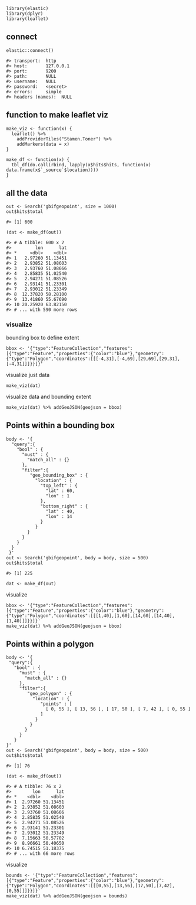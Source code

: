     library(elastic)
    library(dplyr)
    library(leaflet)

connect
-------

    elastic::connect()

    #> transport:  http 
    #> host:       127.0.0.1 
    #> port:       9200 
    #> path:       NULL 
    #> username:   NULL 
    #> password:   <secret> 
    #> errors:     simple 
    #> headers (names):  NULL

function to make leaflet viz
----------------------------

    make_viz <- function(x) {
      leaflet() %>% 
        addProviderTiles("Stamen.Toner") %>% 
        addMarkers(data = x) 
    }

    make_df <- function(x) {
      tbl_df(do.call(rbind, lapply(x$hits$hits, function(x) data.frame(x$`_source`$location)))) 
    }

all the data
------------

    out <- Search('gbifgeopoint', size = 1000)
    out$hits$total

    #> [1] 600

    (dat <- make_df(out))

    #> # A tibble: 600 x 2
    #>         lon      lat
    #> *     <dbl>    <dbl>
    #> 1   2.97260 51.13451
    #> 2   2.93852 51.08603
    #> 3   2.93760 51.08666
    #> 4   2.85835 51.02540
    #> 5   2.94271 51.08526
    #> 6   2.93141 51.23301
    #> 7   2.93012 51.23349
    #> 8  12.37820 58.28100
    #> 9  13.41860 55.67690
    #> 10 20.25920 63.82150
    #> # ... with 590 more rows

### visualize

bounding box to define extent

    bbox <- '{"type":"FeatureCollection","features":[{"type":"Feature","properties":{"color":"blue"},"geometry":{"type":"Polygon","coordinates":[[[-4,31],[-4,69],[29,69],[29,31],[-4,31]]]}}]}'

visualize just data

    make_viz(dat)

<!--html_preserve-->

<script type="application/json" data-for="htmlwidget-5897">{"x":{"calls":[{"method":"addProviderTiles","args":["Stamen.Toner",null,null,{"errorTileUrl":"","noWrap":false,"zIndex":null,"unloadInvisibleTiles":null,"updateWhenIdle":null,"detectRetina":false,"reuseTiles":false}]},{"method":"addMarkers","args":[[51.13451,51.08603,51.08666,51.0254,51.08526,51.23301,51.23349,58.281,55.6769,63.8215,57.7197,59.9241,59.8146,59.2667,59.543,63.8316,58.755,65.5548,56.5807,65.536,58.3872,62.8007,55.6978,58.5023,57.99,57.7157,56.1606,60.617,58.9024,50.57702,50.4065,51.18375,56.73616,50.33438,50.85697,48.94891,58.7554,64.7,64,63.1,61.2,61,60.1,61.4,66.4,60.2,60.2,63.8,60.4,60.5,56.2687,56.176,59.3766,55.7283,57.5271,57.6581,62.3878,55.5458,56.1942,56.2648,59.2467,57.7233,55.6324,57.7393,57.1307,63.194,58.306,59.8053,60.0605,59.5653,58.2228,57.7049,58.3345,57.7387,58.8659,59.4762,56.7215,59.8053,57.7809,59.6654,59.2733,56.195,57.7105,59.847,59.8622,56.1942,59.4095,59.2905,61.7007,59.2888,62.4633,57.9052,59.3268,62.3121,59.7566,59.2597,58.4787,58.662,58.9336,63.8615,57.8925,59.46,55.3757,58.5396,59.4923,57.6538,58.7579,59.3339,58.6786,57.5946,57.7601,60.8102,56.7037,51.21396,51.21672,51.21409,50.36873,51.19674,50.98989,58.4327,56.6683,56.1528,59.9171,63.8844,57.6699,59.2649,66.5964,55.6724,55.6073,55.5458,58.3301,58.3886,58.1893,57.7795,59.8448,58.9811,58.2096,59.3971,59.3725,60.3295,58.9024,50.323,50.55233,49.37392,50.30291,49.01533,52.55914,49.3508,59.272,55.6777,64.7,61.7,61.2,62,61.8,60.7,60.9,63.2,60.9,65.9,65.9,61.5,61.3,61.5,60.8,57.6812,63.8037,59.4648,56.2441,58.6381,58.6651,59.3558,56.0418,59.6279,57.6934,57.7413,55.6106,57.6953,58.306,57.8406,59.8543,57.6444,60.0836,59.3618,57.7416,58.7633,59.9413,59.5496,59.6326,56.6861,56.1627,59.9136,59.2833,57.7622,59.1943,55.6765,60.6736,59.729,59.3552,57.8259,57.9086,60.6736,58.3977,57.9667,57.8956,60.4627,58.759,57.7498,55.5623,57.969,58.5557,59.3517,60.0447,58.4,57.7796,56.6467,57.6479,60.0997,59.2733,55.5945,55.671,56.2851,58.5662,59.8032,58.7454,63.5358,56.7701,56.317,55.6172,59.125,51.15793,51.16502,51.23329,51.02456,51.0255,51.13017,59.3406,57.9355,58.4161,56.6675,58.3725,58.8958,58.5346,60.504,57.6869,56.9555,57.6487,58.8992,57.7686,57.3055,56.1965,49.79703,53.62209,51.91853,49.49161,60.2,56.651,59.0016,55.8023,55.5979,60.1,63,60.6,63.2,61,62.7,64.1,60.4,60.9,60.4,60.4,63.2,60.5,63.5,64.2,59.8,60.2,60.1,57.9376,57.9125,56.2215,56.1308,55.6765,55.9223,63.7081,57.7601,64.6871,58.9336,59.3717,55.3933,59.6208,56.35,56.2233,63.0633,56.992,56.8891,60.77,55.8968,55.9897,55.7489,57.7811,65.8186,59.0598,58.0959,58.7554,56.4706,59.2041,56.6448,60.7922,57.6555,59.8095,59.3725,58.1741,58.269,58.6347,57.9363,60.6983,60.5938,57.7105,58.6236,58.2916,59.254,59.2857,59.6031,60.6678,57.9221,57.9325,55.5597,59.8437,59.2935,60.6605,60.7391,58.9336,59.4139,59.4051,59.7894,59.8375,59.5788,56.6765,60.4655,60.5862,57.6634,58.9001,57.6336,65.6802,57.9823,59.0777,59.2452,55.7052,59.2264,65.2727,56.6062,57.6239,56.4779,57.7049,56.608,59.3725,55.5333,51.15274,51.21639,51.02467,51.02468,51.08376,63.8421,58.9811,56.49,59.0713,59.2166,60.9111,59.7912,65.5697,57.7008,55.571,57.6063,56.5286,57.3663,57.721,60.6735,59.2634,57.9725,55.9223,59.3259,58.1361,58.7135,53.16262,51.62402,50.72377,52.45855,31.29493,52.54577,60.5,65,60.5,60.3,64.8,64.3,60.2,65,61.5,64.5,60.8,61.3,67.7605,58.9336,59.752,56.4273,56.3393,55.8546,55.9058,56.54,59.3258,57.6336,59.4568,57.6777,56.7583,57.7358,56.2036,56.3416,57.7774,57.7447,56.3548,60.6884,57.655,56.9052,55.6541,59.3725,58.7974,58.9056,55.7489,59.2151,56.3229,55.5582,57.6342,60.0044,60.1871,59.0723,56.876,66.6059,56.1469,58.4952,65.8802,58.9336,57.0275,59.274,56.5906,65.2727,59.8053,59.4243,59.3725,57.4373,57.7796,58.7696,59.8138,55.4044,58.2069,57.7064,59.0808,55.3942,59.1609,58.547,56.608,58.3562,57.7801,59.2869,56.7055,55.7842,58.9336,57.7039,57.7416,59.671,59.2705,57.6703,59.0515,51.22471,50.36614,51.0246,51.08631,57.2358,65.6403,60.0145,59.7421,63.5688,66.4867,59.7975,57.2493,57.5767,57.1307,56.1776,59.1169,57.8669,59.2681,59.8887,59.3377,59.1147,57.6874,59.8271,58.0288,59.2774,51.62494,50.37828,50.40632,49.01533,49.43728,53.89132,48.79044,50.28015,56.5906,55.8391,60.4,61,64.2,64.2,60.5,69,60.4,60.2,60.8,62.8,60.4,60.2,63.4,65.8,64.8,62.2,61.6,64.8,60.8,63.4,60.8,62.6,59.8,61.5,63.1,60.2,60.9,60.1,60.5,56.195,58.306,57.6953,59.005,56.425,58.4212,58.6338,55.4741,59.2722,62.4633,55.9223,57.5665,57.8355,56.4658,56.176,55.6818,55.5582,59.2778,57.6846,56.0834,59.8236,55.6904,58.3826,57.0293,58.5333,55.4175,55.38,57.8571,59.4568,56.2851,59.368,59.2794,56.9147,55.7311,57.3086,58.5235,59.3914,60.6012,58.3436,57.7736,57.8971,59.4623,57.9578,58.581,59.3241,57.9603,56.608,59.3412,57.4647,57.9578,57.6812,59.4243,63.8552,56.4279,59.8375,59.2999,59.9874,57.721,56.2283,58.0198,57.3071,56.5293,57.6336],[2.9726,2.93852,2.9376,2.85835,2.94271,2.93141,2.93012,12.3782,13.4186,20.2592,11.6341,17.3365,17.6428,17.9133,18.1691,20.2395,17.864,17.8506,16.6384,17.5083,13.4132,13.0709,13.4267,13.7762,14.9239,11.9174,15.4839,15.6069,16.4785,7.15663,8.96661,6.74515,8.23666,8.53929,6.14764,9.29086,17.0123,24.5,23.5,23.6,24,22.2,23,26.4,23.8,24.9,19.6,23.1,22.5,24.2,16.4041,12.5618,13.5001,13.1549,11.9267,12.0594,13.9472,13.0966,16.399,12.8467,17.9591,16.5405,13.0502,12.0211,12.238,14.6798,12.2801,17.6634,15.7877,17.8987,11.9152,11.9984,11.7097,12.1392,16.6073,16.8529,13.1311,17.6634,12.3039,17.3827,15.2723,16.4004,11.6332,17.6565,17.6576,16.399,13.5932,17.8186,17.52,17.8108,17.4606,14.0861,18.8703,17.1727,17.1247,15.2494,16.3233,17.13,17.9545,15.6051,11.6733,16.0704,13.0979,13.9029,16.0545,12.8808,17.0046,17.2587,17.0934,11.9205,11.6093,17.241,16.345,2.87053,2.87409,2.86805,3.02608,2.83178,2.8549,12.6393,12.7958,15.3285,12.2509,20.2988,11.8497,15.1415,19.8453,13.0764,12.9768,13.0966,11.9034,15.412,13.9707,14.131,17.7013,14.0643,16.5936,17.9373,17.9871,12.6913,16.4785,8.56359,8.83969,7.04092,8.62292,8.40441,13.54983,8.63868,14.396,14.2271,24.5,27.3,26.2,29,25.3,26,25.6,23,25.6,29.4,29,23.2,22.9,23.7,23.6,11.9542,20.2614,17.9217,16.4645,17.0363,13.1,17.0144,12.7193,17.87,18.3556,18.4069,13.0094,12.0537,12.2801,13.2862,13.182,18.2943,16.5954,17.8221,11.9256,17.0914,13.0985,18.1612,17.0586,16.3342,14.7465,17.576,15.2543,11.9415,15.4232,13.417,17.1641,17.7178,17.0413,13.1644,14.1228,17.1641,15.6337,12.7278,16.3986,15.3994,17.001,12.1787,13.855,14.7465,13.9543,17.8113,18.8421,14.9223,14.1979,16.4767,12.0303,18.8089,15.2723,14.3148,13.6224,16.4079,11.9288,17.1874,17.0259,19.7681,16.3767,16.5313,13.6531,18.3523,2.90821,2.83704,2.93086,2.85611,2.85903,3.10096,17.88,12.5294,15.2288,16.294,15.6249,17.5368,14.5072,15.3991,11.9409,13.5288,18.5552,17.9513,11.9806,18.2632,15.435,8.25646,10.71133,10.45102,10.95524,22.4,16.4844,17.7045,13.367,13.3974,27,24.9,22.2,22.4,26,27.8,23.4,22.5,26,22.3,22.3,24,25.1,22.5,24.4,21.6,23.9,19.9,12.5844,12.559,12.7826,15.6218,13.417,14.3262,20.4288,11.6093,20.5996,17.9545,17.9677,13.0009,17.0636,15.1405,12.7158,17.7513,18.3522,14.8108,15.1223,12.8061,12.7458,13.3504,11.6077,15.0827,18.0465,11.8185,17.0123,12.7348,17.8855,16.6734,17.3463,12.0414,17.6668,17.9871,13.5495,12.2574,15.3188,12.5025,17.1593,17.5636,11.6332,13.0236,12.3031,15.2621,15.1516,16.5711,17.1977,12.4834,12.5148,12.9036,17.6673,17.9077,17.1645,17.32,17.9545,18.0914,17.9045,17.649,13.1411,17.9124,16.3485,18.4083,15.7227,12.1024,17.938,11.9095,21.805,11.7948,16.3716,15.1875,13.237,18.2357,18.8336,12.9152,11.9277,16.4217,11.9749,16.432,17.9871,13.193,2.92585,2.87274,2.85662,2.85645,2.94404,20.3246,14.0643,13.6316,17.972,18.0627,16.3744,12.613,22.2435,11.791,13.5107,18.2473,16.388,17.0661,11.9903,17.1242,18.2015,14.9603,14.3262,14.8286,11.7958,16.9901,12.78225,7.55114,6.95759,10.17594,-3.97784,13.54717,21.9,25.2,25,24.6,25.2,24.6,19.6,25.4,24.3,26.4,23.6,24.61,17.7186,17.9545,19.0728,12.6281,12.7396,13.0839,12.8053,14.813,17.7134,11.9095,17.9054,18.4221,13.9846,11.9272,12.8391,16.5304,14.136,12.1715,16.4411,17.1796,12.0805,12.5594,13.0719,17.9871,16.7347,11.9317,13.3504,15.4177,16.5428,14.3574,11.9112,15.8092,16.1265,15.8661,16.6631,19.8283,13.7941,15.5109,21.6728,17.9545,14.741,15.0435,16.3985,18.8336,17.6634,17.8787,17.9871,14.1231,14.1979,17.4722,17.7091,12.9396,15.6657,11.812,16.3276,13.6023,15.3069,15.0717,16.432,13.9249,16.2703,16.4717,13.0934,13.2463,17.9545,11.7787,11.9256,12.5141,15.2608,18.3284,17.865,3.0293,3.02442,2.85672,2.9361,15.1473,22.2382,14.7328,17.2959,19.4965,20.6037,17.6502,12.1254,11.928,12.238,12.555,17.7832,11.9724,18.0699,16.2914,17.9876,17.9903,11.795,17.6677,14.4563,17.7051,7.21848,9.11676,8.97034,8.40441,8.5215,10.68014,9.48923,9.11274,16.4137,13.3008,22.3,23.5,27.8,27.8,22.1,27,22.6,25.1,23.8,25.4,22.5,24.8,25.3,24.2,24.6,25.8,21.4,25.6,25.4,21.4,27.5,27.6,21.4,21.8,21.7,24.9,28.3,24.4,22.5,16.4004,12.2801,12.0537,18.2873,12.6184,14.1484,14.5916,14.2785,15.1738,17.4606,14.3262,12.0869,12.2845,13.6086,12.5618,13.4025,14.3574,15.1456,12.7578,12.697,17.8176,13.4936,15.6536,12.3035,14.0254,12.8553,14.0556,11.7049,17.9054,16.3963,16.4924,15.1759,14.0144,13.0241,15.8513,13.8909,17.8925,15.66,11.9048,14.1881,14.0468,17.8601,12.5755,16.1775,18.2603,12.4458,16.432,18.1878,12.6346,12.5755,11.9542,17.8787,20.3394,12.8449,13.1411,15.4646,18.3379,11.9903,12.6727,11.595,14.0053,16.3732,11.9095],null,null,null,{"clickable":true,"draggable":false,"keyboard":true,"title":"","alt":"","zIndexOffset":0,"opacity":1,"riseOnHover":false,"riseOffset":250},null,null,null]}],"limits":{"lat":[31.29493,69],"lng":[-3.97784,29.4]}},"evals":[],"jsHooks":[]}</script>
<!--/html_preserve-->
visualize data and bounding extent

    make_viz(dat) %>% addGeoJSON(geojson = bbox)

<!--html_preserve-->

<script type="application/json" data-for="htmlwidget-3800">{"x":{"calls":[{"method":"addProviderTiles","args":["Stamen.Toner",null,null,{"errorTileUrl":"","noWrap":false,"zIndex":null,"unloadInvisibleTiles":null,"updateWhenIdle":null,"detectRetina":false,"reuseTiles":false}]},{"method":"addMarkers","args":[[51.13451,51.08603,51.08666,51.0254,51.08526,51.23301,51.23349,58.281,55.6769,63.8215,57.7197,59.9241,59.8146,59.2667,59.543,63.8316,58.755,65.5548,56.5807,65.536,58.3872,62.8007,55.6978,58.5023,57.99,57.7157,56.1606,60.617,58.9024,50.57702,50.4065,51.18375,56.73616,50.33438,50.85697,48.94891,58.7554,64.7,64,63.1,61.2,61,60.1,61.4,66.4,60.2,60.2,63.8,60.4,60.5,56.2687,56.176,59.3766,55.7283,57.5271,57.6581,62.3878,55.5458,56.1942,56.2648,59.2467,57.7233,55.6324,57.7393,57.1307,63.194,58.306,59.8053,60.0605,59.5653,58.2228,57.7049,58.3345,57.7387,58.8659,59.4762,56.7215,59.8053,57.7809,59.6654,59.2733,56.195,57.7105,59.847,59.8622,56.1942,59.4095,59.2905,61.7007,59.2888,62.4633,57.9052,59.3268,62.3121,59.7566,59.2597,58.4787,58.662,58.9336,63.8615,57.8925,59.46,55.3757,58.5396,59.4923,57.6538,58.7579,59.3339,58.6786,57.5946,57.7601,60.8102,56.7037,51.21396,51.21672,51.21409,50.36873,51.19674,50.98989,58.4327,56.6683,56.1528,59.9171,63.8844,57.6699,59.2649,66.5964,55.6724,55.6073,55.5458,58.3301,58.3886,58.1893,57.7795,59.8448,58.9811,58.2096,59.3971,59.3725,60.3295,58.9024,50.323,50.55233,49.37392,50.30291,49.01533,52.55914,49.3508,59.272,55.6777,64.7,61.7,61.2,62,61.8,60.7,60.9,63.2,60.9,65.9,65.9,61.5,61.3,61.5,60.8,57.6812,63.8037,59.4648,56.2441,58.6381,58.6651,59.3558,56.0418,59.6279,57.6934,57.7413,55.6106,57.6953,58.306,57.8406,59.8543,57.6444,60.0836,59.3618,57.7416,58.7633,59.9413,59.5496,59.6326,56.6861,56.1627,59.9136,59.2833,57.7622,59.1943,55.6765,60.6736,59.729,59.3552,57.8259,57.9086,60.6736,58.3977,57.9667,57.8956,60.4627,58.759,57.7498,55.5623,57.969,58.5557,59.3517,60.0447,58.4,57.7796,56.6467,57.6479,60.0997,59.2733,55.5945,55.671,56.2851,58.5662,59.8032,58.7454,63.5358,56.7701,56.317,55.6172,59.125,51.15793,51.16502,51.23329,51.02456,51.0255,51.13017,59.3406,57.9355,58.4161,56.6675,58.3725,58.8958,58.5346,60.504,57.6869,56.9555,57.6487,58.8992,57.7686,57.3055,56.1965,49.79703,53.62209,51.91853,49.49161,60.2,56.651,59.0016,55.8023,55.5979,60.1,63,60.6,63.2,61,62.7,64.1,60.4,60.9,60.4,60.4,63.2,60.5,63.5,64.2,59.8,60.2,60.1,57.9376,57.9125,56.2215,56.1308,55.6765,55.9223,63.7081,57.7601,64.6871,58.9336,59.3717,55.3933,59.6208,56.35,56.2233,63.0633,56.992,56.8891,60.77,55.8968,55.9897,55.7489,57.7811,65.8186,59.0598,58.0959,58.7554,56.4706,59.2041,56.6448,60.7922,57.6555,59.8095,59.3725,58.1741,58.269,58.6347,57.9363,60.6983,60.5938,57.7105,58.6236,58.2916,59.254,59.2857,59.6031,60.6678,57.9221,57.9325,55.5597,59.8437,59.2935,60.6605,60.7391,58.9336,59.4139,59.4051,59.7894,59.8375,59.5788,56.6765,60.4655,60.5862,57.6634,58.9001,57.6336,65.6802,57.9823,59.0777,59.2452,55.7052,59.2264,65.2727,56.6062,57.6239,56.4779,57.7049,56.608,59.3725,55.5333,51.15274,51.21639,51.02467,51.02468,51.08376,63.8421,58.9811,56.49,59.0713,59.2166,60.9111,59.7912,65.5697,57.7008,55.571,57.6063,56.5286,57.3663,57.721,60.6735,59.2634,57.9725,55.9223,59.3259,58.1361,58.7135,53.16262,51.62402,50.72377,52.45855,31.29493,52.54577,60.5,65,60.5,60.3,64.8,64.3,60.2,65,61.5,64.5,60.8,61.3,67.7605,58.9336,59.752,56.4273,56.3393,55.8546,55.9058,56.54,59.3258,57.6336,59.4568,57.6777,56.7583,57.7358,56.2036,56.3416,57.7774,57.7447,56.3548,60.6884,57.655,56.9052,55.6541,59.3725,58.7974,58.9056,55.7489,59.2151,56.3229,55.5582,57.6342,60.0044,60.1871,59.0723,56.876,66.6059,56.1469,58.4952,65.8802,58.9336,57.0275,59.274,56.5906,65.2727,59.8053,59.4243,59.3725,57.4373,57.7796,58.7696,59.8138,55.4044,58.2069,57.7064,59.0808,55.3942,59.1609,58.547,56.608,58.3562,57.7801,59.2869,56.7055,55.7842,58.9336,57.7039,57.7416,59.671,59.2705,57.6703,59.0515,51.22471,50.36614,51.0246,51.08631,57.2358,65.6403,60.0145,59.7421,63.5688,66.4867,59.7975,57.2493,57.5767,57.1307,56.1776,59.1169,57.8669,59.2681,59.8887,59.3377,59.1147,57.6874,59.8271,58.0288,59.2774,51.62494,50.37828,50.40632,49.01533,49.43728,53.89132,48.79044,50.28015,56.5906,55.8391,60.4,61,64.2,64.2,60.5,69,60.4,60.2,60.8,62.8,60.4,60.2,63.4,65.8,64.8,62.2,61.6,64.8,60.8,63.4,60.8,62.6,59.8,61.5,63.1,60.2,60.9,60.1,60.5,56.195,58.306,57.6953,59.005,56.425,58.4212,58.6338,55.4741,59.2722,62.4633,55.9223,57.5665,57.8355,56.4658,56.176,55.6818,55.5582,59.2778,57.6846,56.0834,59.8236,55.6904,58.3826,57.0293,58.5333,55.4175,55.38,57.8571,59.4568,56.2851,59.368,59.2794,56.9147,55.7311,57.3086,58.5235,59.3914,60.6012,58.3436,57.7736,57.8971,59.4623,57.9578,58.581,59.3241,57.9603,56.608,59.3412,57.4647,57.9578,57.6812,59.4243,63.8552,56.4279,59.8375,59.2999,59.9874,57.721,56.2283,58.0198,57.3071,56.5293,57.6336],[2.9726,2.93852,2.9376,2.85835,2.94271,2.93141,2.93012,12.3782,13.4186,20.2592,11.6341,17.3365,17.6428,17.9133,18.1691,20.2395,17.864,17.8506,16.6384,17.5083,13.4132,13.0709,13.4267,13.7762,14.9239,11.9174,15.4839,15.6069,16.4785,7.15663,8.96661,6.74515,8.23666,8.53929,6.14764,9.29086,17.0123,24.5,23.5,23.6,24,22.2,23,26.4,23.8,24.9,19.6,23.1,22.5,24.2,16.4041,12.5618,13.5001,13.1549,11.9267,12.0594,13.9472,13.0966,16.399,12.8467,17.9591,16.5405,13.0502,12.0211,12.238,14.6798,12.2801,17.6634,15.7877,17.8987,11.9152,11.9984,11.7097,12.1392,16.6073,16.8529,13.1311,17.6634,12.3039,17.3827,15.2723,16.4004,11.6332,17.6565,17.6576,16.399,13.5932,17.8186,17.52,17.8108,17.4606,14.0861,18.8703,17.1727,17.1247,15.2494,16.3233,17.13,17.9545,15.6051,11.6733,16.0704,13.0979,13.9029,16.0545,12.8808,17.0046,17.2587,17.0934,11.9205,11.6093,17.241,16.345,2.87053,2.87409,2.86805,3.02608,2.83178,2.8549,12.6393,12.7958,15.3285,12.2509,20.2988,11.8497,15.1415,19.8453,13.0764,12.9768,13.0966,11.9034,15.412,13.9707,14.131,17.7013,14.0643,16.5936,17.9373,17.9871,12.6913,16.4785,8.56359,8.83969,7.04092,8.62292,8.40441,13.54983,8.63868,14.396,14.2271,24.5,27.3,26.2,29,25.3,26,25.6,23,25.6,29.4,29,23.2,22.9,23.7,23.6,11.9542,20.2614,17.9217,16.4645,17.0363,13.1,17.0144,12.7193,17.87,18.3556,18.4069,13.0094,12.0537,12.2801,13.2862,13.182,18.2943,16.5954,17.8221,11.9256,17.0914,13.0985,18.1612,17.0586,16.3342,14.7465,17.576,15.2543,11.9415,15.4232,13.417,17.1641,17.7178,17.0413,13.1644,14.1228,17.1641,15.6337,12.7278,16.3986,15.3994,17.001,12.1787,13.855,14.7465,13.9543,17.8113,18.8421,14.9223,14.1979,16.4767,12.0303,18.8089,15.2723,14.3148,13.6224,16.4079,11.9288,17.1874,17.0259,19.7681,16.3767,16.5313,13.6531,18.3523,2.90821,2.83704,2.93086,2.85611,2.85903,3.10096,17.88,12.5294,15.2288,16.294,15.6249,17.5368,14.5072,15.3991,11.9409,13.5288,18.5552,17.9513,11.9806,18.2632,15.435,8.25646,10.71133,10.45102,10.95524,22.4,16.4844,17.7045,13.367,13.3974,27,24.9,22.2,22.4,26,27.8,23.4,22.5,26,22.3,22.3,24,25.1,22.5,24.4,21.6,23.9,19.9,12.5844,12.559,12.7826,15.6218,13.417,14.3262,20.4288,11.6093,20.5996,17.9545,17.9677,13.0009,17.0636,15.1405,12.7158,17.7513,18.3522,14.8108,15.1223,12.8061,12.7458,13.3504,11.6077,15.0827,18.0465,11.8185,17.0123,12.7348,17.8855,16.6734,17.3463,12.0414,17.6668,17.9871,13.5495,12.2574,15.3188,12.5025,17.1593,17.5636,11.6332,13.0236,12.3031,15.2621,15.1516,16.5711,17.1977,12.4834,12.5148,12.9036,17.6673,17.9077,17.1645,17.32,17.9545,18.0914,17.9045,17.649,13.1411,17.9124,16.3485,18.4083,15.7227,12.1024,17.938,11.9095,21.805,11.7948,16.3716,15.1875,13.237,18.2357,18.8336,12.9152,11.9277,16.4217,11.9749,16.432,17.9871,13.193,2.92585,2.87274,2.85662,2.85645,2.94404,20.3246,14.0643,13.6316,17.972,18.0627,16.3744,12.613,22.2435,11.791,13.5107,18.2473,16.388,17.0661,11.9903,17.1242,18.2015,14.9603,14.3262,14.8286,11.7958,16.9901,12.78225,7.55114,6.95759,10.17594,-3.97784,13.54717,21.9,25.2,25,24.6,25.2,24.6,19.6,25.4,24.3,26.4,23.6,24.61,17.7186,17.9545,19.0728,12.6281,12.7396,13.0839,12.8053,14.813,17.7134,11.9095,17.9054,18.4221,13.9846,11.9272,12.8391,16.5304,14.136,12.1715,16.4411,17.1796,12.0805,12.5594,13.0719,17.9871,16.7347,11.9317,13.3504,15.4177,16.5428,14.3574,11.9112,15.8092,16.1265,15.8661,16.6631,19.8283,13.7941,15.5109,21.6728,17.9545,14.741,15.0435,16.3985,18.8336,17.6634,17.8787,17.9871,14.1231,14.1979,17.4722,17.7091,12.9396,15.6657,11.812,16.3276,13.6023,15.3069,15.0717,16.432,13.9249,16.2703,16.4717,13.0934,13.2463,17.9545,11.7787,11.9256,12.5141,15.2608,18.3284,17.865,3.0293,3.02442,2.85672,2.9361,15.1473,22.2382,14.7328,17.2959,19.4965,20.6037,17.6502,12.1254,11.928,12.238,12.555,17.7832,11.9724,18.0699,16.2914,17.9876,17.9903,11.795,17.6677,14.4563,17.7051,7.21848,9.11676,8.97034,8.40441,8.5215,10.68014,9.48923,9.11274,16.4137,13.3008,22.3,23.5,27.8,27.8,22.1,27,22.6,25.1,23.8,25.4,22.5,24.8,25.3,24.2,24.6,25.8,21.4,25.6,25.4,21.4,27.5,27.6,21.4,21.8,21.7,24.9,28.3,24.4,22.5,16.4004,12.2801,12.0537,18.2873,12.6184,14.1484,14.5916,14.2785,15.1738,17.4606,14.3262,12.0869,12.2845,13.6086,12.5618,13.4025,14.3574,15.1456,12.7578,12.697,17.8176,13.4936,15.6536,12.3035,14.0254,12.8553,14.0556,11.7049,17.9054,16.3963,16.4924,15.1759,14.0144,13.0241,15.8513,13.8909,17.8925,15.66,11.9048,14.1881,14.0468,17.8601,12.5755,16.1775,18.2603,12.4458,16.432,18.1878,12.6346,12.5755,11.9542,17.8787,20.3394,12.8449,13.1411,15.4646,18.3379,11.9903,12.6727,11.595,14.0053,16.3732,11.9095],null,null,null,{"clickable":true,"draggable":false,"keyboard":true,"title":"","alt":"","zIndexOffset":0,"opacity":1,"riseOnHover":false,"riseOffset":250},null,null,null]},{"method":"addGeoJSON","args":["{\"type\":\"FeatureCollection\",\"features\":[{\"type\":\"Feature\",\"properties\":{\"color\":\"blue\"},\"geometry\":{\"type\":\"Polygon\",\"coordinates\":[[[-4,31],[-4,69],[29,69],[29,31],[-4,31]]]}}]}",null,null,{"lineCap":null,"lineJoin":null,"clickable":true,"pointerEvents":null,"className":"","stroke":true,"color":"#03F","weight":5,"opacity":0.5,"fill":true,"fillColor":"#03F","fillOpacity":0.2,"dashArray":null,"smoothFactor":1,"noClip":false}]}],"limits":{"lat":[31.29493,69],"lng":[-3.97784,29.4]}},"evals":[],"jsHooks":[]}</script>
<!--/html_preserve-->
Points within a bounding box
----------------------------

    body <- '{
      "query":{
        "bool" : {
          "must" : {
            "match_all" : {}
          },
          "filter":{
             "geo_bounding_box" : {
               "location" : {
                 "top_left" : {
                   "lat" : 60,
                   "lon" : 1
                 },
                 "bottom_right" : {
                   "lat" : 40,
                   "lon" : 14
                 }
               }
            }
          }
        }
      }
     }'
    out <- Search('gbifgeopoint', body = body, size = 500)
    out$hits$total

    #> [1] 225

    dat <- make_df(out)

visualize

    bbox <- '{"type":"FeatureCollection","features":[{"type":"Feature","properties":{"color":"blue"},"geometry":{"type":"Polygon","coordinates":[[[1,40],[1,60],[14,60],[14,40],[1,40]]]}}]}'
    make_viz(dat) %>% addGeoJSON(geojson = bbox)

<!--html_preserve-->

<script type="application/json" data-for="htmlwidget-7180">{"x":{"calls":[{"method":"addProviderTiles","args":["Stamen.Toner",null,null,{"errorTileUrl":"","noWrap":false,"zIndex":null,"unloadInvisibleTiles":null,"updateWhenIdle":null,"detectRetina":false,"reuseTiles":false}]},{"method":"addMarkers","args":[[51.13451,51.08603,51.08666,51.0254,51.08526,51.23301,51.23349,58.281,55.6769,57.7197,58.3872,55.6978,58.5023,57.7157,50.57702,50.4065,51.18375,56.73616,50.33438,50.85697,48.94891,56.176,59.3766,55.7283,57.5271,57.6581,55.5458,56.2648,55.6324,57.7393,57.1307,58.306,58.2228,57.7049,58.3345,57.7387,56.7215,57.7809,57.7105,59.4095,57.8925,55.3757,58.5396,57.6538,57.5946,57.7601,51.21396,51.21672,51.21409,50.36873,51.19674,50.98989,58.4327,56.6683,59.9171,57.6699,55.6724,55.6073,55.5458,58.3301,58.1893,50.323,50.55233,49.37392,50.30291,49.01533,52.55914,49.3508,57.6812,58.6651,56.0418,55.6106,57.6953,58.306,57.8406,59.8543,57.7416,59.9413,57.7622,55.6765,57.8259,57.9667,57.7498,55.5623,58.5557,57.6479,55.671,58.5662,55.6172,51.15793,51.16502,51.23329,51.02456,51.0255,51.13017,57.9355,57.6869,56.9555,57.7686,49.79703,53.62209,51.91853,49.49161,55.8023,55.5979,57.9376,57.9125,56.2215,55.6765,57.7601,55.3933,56.2233,55.8968,55.9897,55.7489,57.7811,58.0959,56.4706,57.6555,58.1741,58.269,57.9363,57.7105,58.6236,58.2916,57.9221,57.9325,55.5597,59.8375,57.6634,57.6336,57.9823,55.7052,56.6062,57.6239,57.7049,55.5333,51.15274,51.21639,51.02467,51.02468,51.08376,56.49,59.7912,57.7008,55.571,57.721,58.1361,53.16262,51.62402,50.72377,52.45855,52.54577,56.4273,56.3393,55.8546,55.9058,57.6336,56.7583,57.7358,56.2036,57.7447,57.655,56.9052,55.6541,58.9056,55.7489,57.6342,56.1469,55.4044,57.7064,55.3942,58.3562,56.7055,55.7842,57.7039,57.7416,59.671,51.22471,50.36614,51.0246,51.08631,57.2493,57.5767,57.1307,56.1776,57.8669,57.6874,51.62494,50.37828,50.40632,49.01533,49.43728,53.89132,48.79044,50.28015,55.8391,58.306,57.6953,56.425,57.5665,57.8355,56.4658,56.176,55.6818,57.6846,56.0834,55.6904,57.0293,55.4175,57.8571,55.7311,58.5235,58.3436,57.9578,57.9603,57.4647,57.9578,57.6812,56.4279,59.8375,57.721,56.2283,58.0198,57.6336],[2.9726,2.93852,2.9376,2.85835,2.94271,2.93141,2.93012,12.3782,13.4186,11.6341,13.4132,13.4267,13.7762,11.9174,7.15663,8.96661,6.74515,8.23666,8.53929,6.14764,9.29086,12.5618,13.5001,13.1549,11.9267,12.0594,13.0966,12.8467,13.0502,12.0211,12.238,12.2801,11.9152,11.9984,11.7097,12.1392,13.1311,12.3039,11.6332,13.5932,11.6733,13.0979,13.9029,12.8808,11.9205,11.6093,2.87053,2.87409,2.86805,3.02608,2.83178,2.8549,12.6393,12.7958,12.2509,11.8497,13.0764,12.9768,13.0966,11.9034,13.9707,8.56359,8.83969,7.04092,8.62292,8.40441,13.54983,8.63868,11.9542,13.1,12.7193,13.0094,12.0537,12.2801,13.2862,13.182,11.9256,13.0985,11.9415,13.417,13.1644,12.7278,12.1787,13.855,13.9543,12.0303,13.6224,11.9288,13.6531,2.90821,2.83704,2.93086,2.85611,2.85903,3.10096,12.5294,11.9409,13.5288,11.9806,8.25646,10.71133,10.45102,10.95524,13.367,13.3974,12.5844,12.559,12.7826,13.417,11.6093,13.0009,12.7158,12.8061,12.7458,13.3504,11.6077,11.8185,12.7348,12.0414,13.5495,12.2574,12.5025,11.6332,13.0236,12.3031,12.4834,12.5148,12.9036,13.1411,12.1024,11.9095,11.7948,13.237,12.9152,11.9277,11.9749,13.193,2.92585,2.87274,2.85662,2.85645,2.94404,13.6316,12.613,11.791,13.5107,11.9903,11.7958,12.78225,7.55114,6.95759,10.17594,13.54717,12.6281,12.7396,13.0839,12.8053,11.9095,13.9846,11.9272,12.8391,12.1715,12.0805,12.5594,13.0719,11.9317,13.3504,11.9112,13.7941,12.9396,11.812,13.6023,13.9249,13.0934,13.2463,11.7787,11.9256,12.5141,3.0293,3.02442,2.85672,2.9361,12.1254,11.928,12.238,12.555,11.9724,11.795,7.21848,9.11676,8.97034,8.40441,8.5215,10.68014,9.48923,9.11274,13.3008,12.2801,12.0537,12.6184,12.0869,12.2845,13.6086,12.5618,13.4025,12.7578,12.697,13.4936,12.3035,12.8553,11.7049,13.0241,13.8909,11.9048,12.5755,12.4458,12.6346,12.5755,11.9542,12.8449,13.1411,11.9903,12.6727,11.595,11.9095],null,null,null,{"clickable":true,"draggable":false,"keyboard":true,"title":"","alt":"","zIndexOffset":0,"opacity":1,"riseOnHover":false,"riseOffset":250},null,null,null]},{"method":"addGeoJSON","args":["{\"type\":\"FeatureCollection\",\"features\":[{\"type\":\"Feature\",\"properties\":{\"color\":\"blue\"},\"geometry\":{\"type\":\"Polygon\",\"coordinates\":[[[1,40],[1,60],[14,60],[14,40],[1,40]]]}}]}",null,null,{"lineCap":null,"lineJoin":null,"clickable":true,"pointerEvents":null,"className":"","stroke":true,"color":"#03F","weight":5,"opacity":0.5,"fill":true,"fillColor":"#03F","fillOpacity":0.2,"dashArray":null,"smoothFactor":1,"noClip":false}]}],"limits":{"lat":[48.79044,59.9413],"lng":[2.83178,13.9846]}},"evals":[],"jsHooks":[]}</script>
<!--/html_preserve-->
Points within a polygon
-----------------------

    body <- '{
     "query":{
       "bool" : {
         "must" : {
           "match_all" : {}
         },
         "filter":{
            "geo_polygon" : {
              "location" : {
                 "points" : [
                   [ 0, 55 ], [ 13, 56 ], [ 17, 50 ], [ 7, 42 ], [ 0, 55 ]
                 ]
               }
             }
           }
         }
       }
    }'
    out <- Search('gbifgeopoint', body = body, size = 500)
    out$hits$total

    #> [1] 76

    (dat <- make_df(out))

    #> # A tibble: 76 x 2
    #>        lon      lat
    #> *    <dbl>    <dbl>
    #> 1  2.97260 51.13451
    #> 2  2.93852 51.08603
    #> 3  2.93760 51.08666
    #> 4  2.85835 51.02540
    #> 5  2.94271 51.08526
    #> 6  2.93141 51.23301
    #> 7  2.93012 51.23349
    #> 8  7.15663 50.57702
    #> 9  8.96661 50.40650
    #> 10 6.74515 51.18375
    #> # ... with 66 more rows

visualize

    bounds <- '{"type":"FeatureCollection","features":[{"type":"Feature","properties":{"color":"blue"},"geometry":{"type":"Polygon","coordinates":[[[0,55],[13,56],[17,50],[7,42],[0,55]]]}}]}'
    make_viz(dat) %>% addGeoJSON(geojson = bounds)

<!--html_preserve-->

<script type="application/json" data-for="htmlwidget-4203">{"x":{"calls":[{"method":"addProviderTiles","args":["Stamen.Toner",null,null,{"errorTileUrl":"","noWrap":false,"zIndex":null,"unloadInvisibleTiles":null,"updateWhenIdle":null,"detectRetina":false,"reuseTiles":false}]},{"method":"addMarkers","args":[[51.13451,51.08603,51.08666,51.0254,51.08526,51.23301,51.23349,50.57702,50.4065,51.18375,50.33438,50.85697,48.94891,55.7283,55.5458,55.6324,55.3757,51.21396,51.21672,51.21409,50.36873,51.19674,50.98989,55.6724,55.6073,55.5458,50.323,50.55233,49.37392,50.30291,49.01533,52.55914,49.3508,55.6106,51.15793,51.16502,51.23329,51.02456,51.0255,51.13017,49.79703,53.62209,51.91853,49.49161,55.3933,55.8968,55.5597,55.5333,51.15274,51.21639,51.02467,51.02468,51.08376,53.16262,51.62402,50.72377,52.45855,52.54577,55.8546,55.9058,55.6541,55.4044,51.22471,50.36614,51.0246,51.08631,51.62494,50.37828,50.40632,49.01533,49.43728,53.89132,48.79044,50.28015,55.4175,55.7311],[2.9726,2.93852,2.9376,2.85835,2.94271,2.93141,2.93012,7.15663,8.96661,6.74515,8.53929,6.14764,9.29086,13.1549,13.0966,13.0502,13.0979,2.87053,2.87409,2.86805,3.02608,2.83178,2.8549,13.0764,12.9768,13.0966,8.56359,8.83969,7.04092,8.62292,8.40441,13.54983,8.63868,13.0094,2.90821,2.83704,2.93086,2.85611,2.85903,3.10096,8.25646,10.71133,10.45102,10.95524,13.0009,12.8061,12.9036,13.193,2.92585,2.87274,2.85662,2.85645,2.94404,12.78225,7.55114,6.95759,10.17594,13.54717,13.0839,12.8053,13.0719,12.9396,3.0293,3.02442,2.85672,2.9361,7.21848,9.11676,8.97034,8.40441,8.5215,10.68014,9.48923,9.11274,12.8553,13.0241],null,null,null,{"clickable":true,"draggable":false,"keyboard":true,"title":"","alt":"","zIndexOffset":0,"opacity":1,"riseOnHover":false,"riseOffset":250},null,null,null]},{"method":"addGeoJSON","args":["{\"type\":\"FeatureCollection\",\"features\":[{\"type\":\"Feature\",\"properties\":{\"color\":\"blue\"},\"geometry\":{\"type\":\"Polygon\",\"coordinates\":[[[0,55],[13,56],[17,50],[7,42],[0,55]]]}}]}",null,null,{"lineCap":null,"lineJoin":null,"clickable":true,"pointerEvents":null,"className":"","stroke":true,"color":"#03F","weight":5,"opacity":0.5,"fill":true,"fillColor":"#03F","fillOpacity":0.2,"dashArray":null,"smoothFactor":1,"noClip":false}]}],"limits":{"lat":[48.79044,55.9058],"lng":[2.83178,13.54983]}},"evals":[],"jsHooks":[]}</script>
<!--/html_preserve-->
